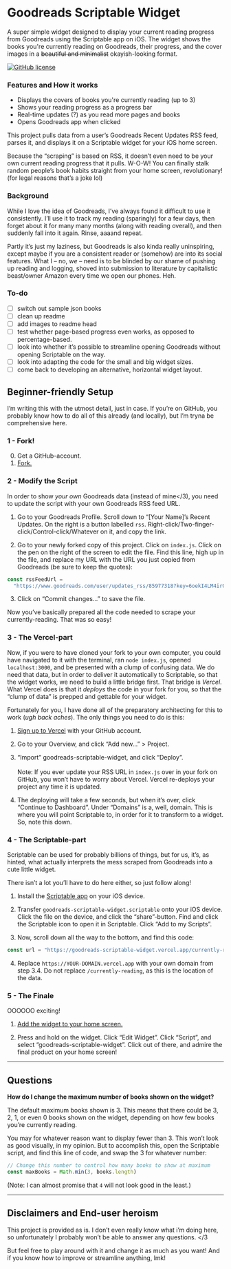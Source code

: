 # Goodreads Scriptable Widget

A super simple widget designed to display your current reading progress from Goodreads using the Scriptable app on iOS. The widget shows the books you're currently reading on Goodreads, their progress, and the cover images in a ~~beautiful and minimalist~~ okayish-looking format.

[![GitHub license](https://img.shields.io/badge/License-MIT-blue.svg)](LICENSE)

### Features and How it works

- Displays the covers of books you're currently reading (up to 3)
- Shows your reading progress as a progress bar
- Real-time updates (?) as you read more pages and books
- Opens Goodreads app when clicked

This project pulls data from a user’s Goodreads Recent Updates RSS feed, parses it, and displays it on a Scriptable widget for your iOS home screen.

Because the “scraping” is based on RSS, it doesn’t even need to be your own current reading progress that it pulls. W-O-W! You can finally stalk random people’s book habits straight from your home screen, revolutionary! (for legal reasons that’s a joke lol)

### Background

While I love the idea of Goodreads, I’ve always found it difficult to use it consistently. I’ll use it to track my reading (sparingly) for a few days, then forget about it for many many months (along with reading overall), and then suddenly fall into it again. Rinse, aaaand repeat.

Partly it’s just my laziness, but Goodreads is also kinda really uninspiring, except maybe if you are a consistent reader or (somehow) are into its social features. What I – no, _we_ – need is to be blinded by our shame of pushing up reading and logging, shoved into submission to literature by capitalistic beast/owner Amazon every time we open our phones. Heh.

### To-do

- [ ] switch out sample json books
- [ ] clean up readme
- [ ] add images to readme head
- [ ] test whether page-based progress even works, as opposed to percentage-based.
- [ ] look into whether it’s possible to streamline opening Goodreads without opening Scriptable on the way.
- [ ] look into adapting the code for the small and big widget sizes.
- [ ] come back to developing an alternative, horizontal widget layout.

## Beginner-friendly Setup

I’m writing this with the utmost detail, just in case. If you’re on GitHub, you probably know how to do all of this already (and locally), but I’m tryna be comprehensive here.

### 1 - Fork!

0. Get a GitHub-account.
1. [Fork.](https://docs.github.com/en/pull-requests/collaborating-with-pull-requests/working-with-forks/fork-a-repo?tool=webui#forking-a-repository)

### 2 - Modify the Script

In order to show _your own_ Goodreads data (instead of mine</3), you need to update the script with your own Goodreads RSS feed URL.

1. Go to your Goodreads Profile. Scroll down to “[Your Name]’s Recent Updates. On the right is a button labelled ```rss```. Right-click/Two-finger-click/Control-click/Whatever on it, and copy the link.

2. Go to your newly forked copy of this project. Click on ```index.js```. Click on the pen on the right of the screen to edit the file. Find this line, high up in the file, and replace my URL with the URL you just copied from Goodreads (be sure to keep the quotes):

```javascript
const rssFeedUrl =
  "https://www.goodreads.com/user/updates_rss/85977318?key=6oekI4LM4irGWk-h0td061HXzYEnTelG4NJtuPBJfhV91lfc";
```

3. Click on “Commit changes...” to save the file.

Now you’ve basically prepared all the code needed to scrape your currently-reading. That was so easy!

### 3 - The Vercel-part

Now, if you were to have cloned your fork to your own computer, you could have navigated to it with the terminal, ran ```node index.js```, opened ```localhost:3000```, and be presented with a clump of confusing data. We do need that data, but in order to deliver it automatically to Scriptable, so that the widget works, we need to build a little bridge first. That bridge is _Vercel_. What Vercel does is that it _deploys_ the code in your fork for you, so that the “clump of data” is prepped and gettable for your widget.

Fortunately for you, I have done all of the preparatory architecting for this to work (_ugh back aches_). The only things you need to do is this:

1. [Sign up to Vercel](https://vercel.com/signup) with your GitHub account.
2. Go to your Overview, and click “Add new...” > Project.

3. “Import” goodreads-scriptable-widget, and click “Deploy”.\
   \
   Note: If you ever update your RSS URL in ```index.js``` over in your fork on GitHub, you won’t have to worry about Vercel. Vercel re-deploys your project any time it is updated.

4. The deploying will take a few seconds, but when it’s over, click “Continue to Dashboard”. Under “Domains” is a, well, domain. This is where you will point Scriptable to, in order for it to transform to a widget. So, note this down.

### 4 - The Scriptable-part

Scriptable can be used for probably billions of things, but for us, it’s, as hinted, what actually interprets the mess scraped from Goodreads into a cute little widget.

There isn’t a lot you’ll have to do here either, so just follow along!

1. Install the [Scriptable app](https://apps.apple.com/us/app/scriptable/id1405459188) on your iOS device.

2. Transfer ```goodreads-scriptable-widget.scriptable``` onto your iOS device. Click the file on the device, and click the “share”-button. Find and click the Scriptable icon to open it in Scriptable. Click “Add to my Scripts”.

3. Now, scroll down all the way to the bottom, and find this code:

```javascript
const url = "https://goodreads-scriptable-widget.vercel.app/currently-reading"; // Edit endpoint to "/testTwoItems" or "/testThreeItems" for visual testing
```

4. Replace ```https://YOUR-DOMAIN.vercel.app``` with your own domain from step 3.4. Do not replace ```/currently-reading```, as this is the location of the data.

### 5 - The Finale

OOOOOO exciting!

1. [Add the widget to your home screen.](https://support.apple.com/en-us/118610)

2. Press and hold on the widget. Click “Edit Widget”. Click “Script”, and select “goodreads-scriptable-widget”. Click out of there, and admire the final product on your home screen!

---

## Questions

**How do I change the maximum number of books shown on the widget?**

The default maximum books shown is 3. This means that there could be 3, 2, 1, or even 0 books shown on the widget, depending on how few books you’re currently reading.

You may for whatever reason want to display fewer than 3. This won’t look as good visually, in my opinion. But to accomplish this, open the Scriptable script, and find this line of code, and swap the 3 for whatever number:

```javascript
// Change this number to control how many books to show at maximum
const maxBooks = Math.min(3, books.length)
```

(Note: I can almost promise that ```4``` will not look good in the least.)

---

## Disclaimers and End-user heroism

This project is provided as is. I don’t even really know what i’m doing here, so unfortunately I probably won’t be able to answer any questions. </3

But feel free to play around with it and change it as much as you want! And if you know how to improve or streamline anything, lmk!
